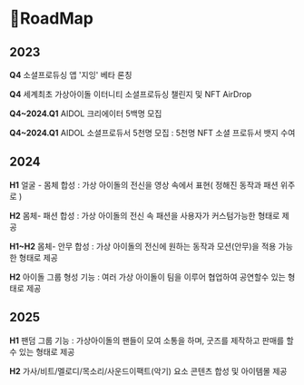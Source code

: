 # RoadMap

## **2023**

**Q4** 소셜프로듀싱 앱 '지잉' 베타 론칭

**Q4**  세계최초 가상아이돌 이터니티 소셜프로듀싱 챌린지 및 NFT AirDrop

**Q4\~2024.Q1**  AIDOL  크리에이터  5백명 모집&#x20;

**Q4\~2024.Q1** AIDOL 소셜프로듀서 5천명 모집 : 5천명 NFT 소셜 프로듀서 뱃지 수여



## **2024**

**H1** 얼굴 - 몸체 합성 : 가상 아이돌의 전신을 영상 속에서 표현( 정해진 동작과 패션 위주로 )

**H2**  몸체- 패션 합성 : 가상 아이돌의 전신 속 패션을 사용자가 커스텀가능한 형태로 제공

**H1\~H2** 몸체- 안무 합성 : 가상 아이돌의 전신에 원하는 동작과 모션(안무)을 적용 가능한 형태로 제공

**H2** 아이돌 그룹 형성 기능 : 여러 가상 아이돌이 팀을 이루어 협업하여 공연할수 있는 형태로 제공



## **2025**

**H1**  팬덤 그룹 기능 : 가상아이돌의 팬들이 모여 소통을 하며, 굿즈를 제작하고 판매를 할수 있는 형태로 제공

**H2**  가사/비트/멜로디/목소리/사운드이팩트(악기) 요소 콘텐츠 합성 및  아이템몰 제공

